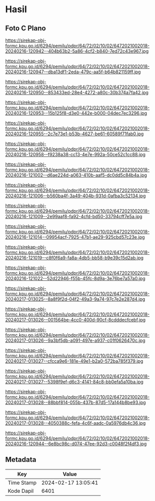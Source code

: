 # Hasil

## Foto C Plano

https://sirekap-obj-formc.kpu.go.id/6294/pemilu/pdpr/64/72/02/10/02/6472021002018-20240216-120942--404b63b2-5a86-4cf2-b840-7ed72c43e967.jpg

https://sirekap-obj-formc.kpu.go.id/6294/pemilu/pdpr/64/72/02/10/02/6472021002018-20240216-120947--dba13df1-2eda-479c-aa5f-b64b821159ff.jpg

https://sirekap-obj-formc.kpu.go.id/6294/pemilu/pdpr/64/72/02/10/02/6472021002018-20240216-120950--853433ed-28e4-4272-a80c-30b374a7fa42.jpg

https://sirekap-obj-formc.kpu.go.id/6294/pemilu/pdpr/64/72/02/10/02/6472021002018-20240216-120953--15b125f8-d3e0-442e-b000-04dec7ec3296.jpg

https://sirekap-obj-formc.kpu.go.id/6294/pemilu/pdpr/64/72/02/10/02/6472021002018-20240216-120955--2c7e73e1-b53b-4627-be61-60589f71fab0.jpg

https://sirekap-obj-formc.kpu.go.id/6294/pemilu/pdpr/64/72/02/10/02/6472021002018-20240216-120958--f9238a38-cc13-4e7e-992a-50ce52c1cc88.jpg

https://sirekap-obj-formc.kpu.go.id/6294/pemilu/pdpr/64/72/02/10/02/6472021002018-20240216-121002--d6ae224d-a063-410b-aaf5-dc0dd5c84b4a.jpg

https://sirekap-obj-formc.kpu.go.id/6294/pemilu/pdpr/64/72/02/10/02/6472021002018-20240216-121006--b560ba4f-3a49-404b-931d-0afba3c52134.jpg

https://sirekap-obj-formc.kpu.go.id/6294/pemilu/pdpr/64/72/02/10/02/6472021002018-20240216-121009--2e99aaf8-fa92-4cfd-bd50-33794cff7e5a.jpg

https://sirekap-obj-formc.kpu.go.id/6294/pemilu/pdpr/64/72/02/10/02/6472021002018-20240216-121014--09954acf-7925-47b1-ae29-925cbd57c23e.jpg

https://sirekap-obj-formc.kpu.go.id/6294/pemilu/pdpr/64/72/02/10/02/6472021002018-20240216-121019--c8f0f6a9-fa8a-4db5-bb58-b9e39c15d2ab.jpg

https://sirekap-obj-formc.kpu.go.id/6294/pemilu/pdpr/64/72/02/10/02/6472021002018-20240216-121022--52d22946-f55b-45fc-8d9a-3e76be7a57a0.jpg

https://sirekap-obj-formc.kpu.go.id/6294/pemilu/pdpr/64/72/02/10/02/6472021002018-20240217-013025--8a8f9f2d-04f2-49a3-9a74-97c7e2e287d4.jpg

https://sirekap-obj-formc.kpu.go.id/6294/pemilu/pdpr/64/72/02/10/02/6472021002018-20240217-013026--001564be-4cc0-400d-90cf-8cdddecfcebf.jpg

https://sirekap-obj-formc.kpu.go.id/6294/pemilu/pdpr/64/72/02/10/02/6472021002018-20240217-013026--9a3bf5db-a091-497e-a937-c01f0626470c.jpg

https://sirekap-obj-formc.kpu.go.id/6294/pemilu/pdpr/64/72/02/10/02/6472021002018-20240217-013027--cfcca9e6-181e-49e1-b2a0-572ba785f379.jpg

https://sirekap-obj-formc.kpu.go.id/6294/pemilu/pdpr/64/72/02/10/02/6472021002018-20240217-013027--5398f9ef-d6c3-4141-84c8-bb0efa5a10ba.jpg

https://sirekap-obj-formc.kpu.go.id/6294/pemilu/pdpr/64/72/02/10/02/6472021002018-20240217-013028--88bbf814-055b-437b-87d5-17a144b8be93.jpg

https://sirekap-obj-formc.kpu.go.id/6294/pemilu/pdpr/64/72/02/10/02/6472021002018-20240217-013028--4050388c-fefa-4c6f-aadc-0a5976db4c36.jpg

https://sirekap-obj-formc.kpu.go.id/6294/pemilu/pdpr/64/72/02/10/02/6472021002018-20240216-120944--6e8bc98c-d074-47ee-92d3-c0048f2f4df3.jpg


## Metadata

| Key        | Value               |
| ---------- | ------------------- |
| Time Stamp | 2024-02-17 13:05:41 |
| Kode Dapil | 6401                |



